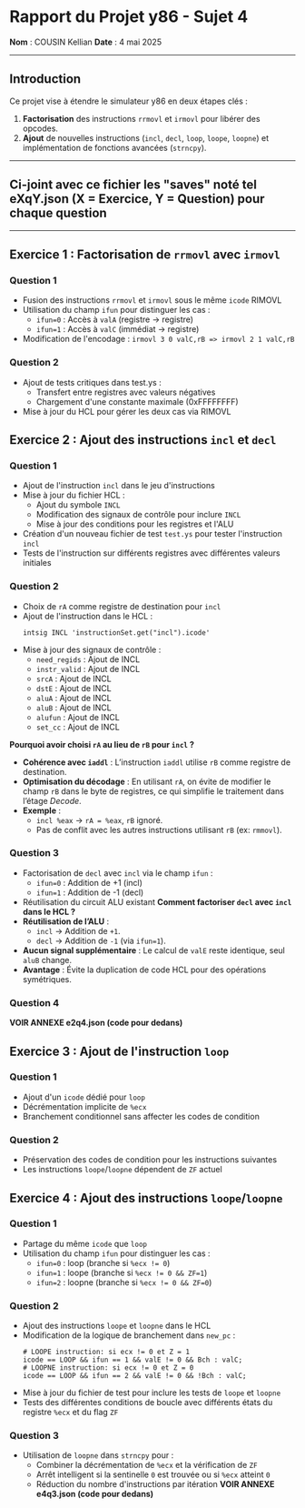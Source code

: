 # Rapport du Projet y86 - Sujet 4

**Nom** : COUSIN Kellian
**Date** : 4 mai 2025

---

## Introduction
Ce projet vise à étendre le simulateur y86 en deux étapes clés :  
1. **Factorisation** des instructions `rrmovl` et `irmovl` pour libérer des opcodes.  
2. **Ajout** de nouvelles instructions (`incl`, `decl`, `loop`, `loope`, `loopne`) et implémentation de fonctions avancées (`strncpy`).  
---
## **Ci-joint avec ce fichier les "saves" noté tel eXqY.json (X = Exercice, Y = Question) pour chaque question**
---


## Exercice 1 : Factorisation de `rrmovl` avec `irmovl`

### Question 1
- Fusion des instructions `rrmovl` et `irmovl` sous le même `icode` RIMOVL
- Utilisation du champ `ifun` pour distinguer les cas :
  - `ifun=0` : Accès à `valA` (registre → registre)
  - `ifun=1` : Accès à `valC` (immédiat → registre)
- Modification de l'encodage : `irmovl 3 0 valC,rB => irmovl 2 1 valC,rB`

### Question 2
- Ajout de tests critiques dans test.ys :
  - Transfert entre registres avec valeurs négatives
  - Chargement d'une constante maximale (0xFFFFFFFF)
- Mise à jour du HCL pour gérer les deux cas via RIMOVL

## Exercice 2 : Ajout des instructions `incl` et `decl`

### Question 1
- Ajout de l'instruction `incl` dans le jeu d'instructions
- Mise à jour du fichier HCL :
  - Ajout du symbole `INCL`
  - Modification des signaux de contrôle pour inclure `INCL`
  - Mise à jour des conditions pour les registres et l'ALU
- Création d'un nouveau fichier de test `test.ys` pour tester l'instruction `incl`
- Tests de l'instruction sur différents registres avec différentes valeurs initiales

### Question 2
- Choix de `rA` comme registre de destination pour `incl`
- Ajout de l'instruction dans le HCL :
  ```hcl
  intsig INCL 'instructionSet.get("incl").icode'
  ```
- Mise à jour des signaux de contrôle :
  - `need_regids` : Ajout de INCL
  - `instr_valid` : Ajout de INCL
  - `srcA` : Ajout de INCL
  - `dstE` : Ajout de INCL
  - `aluA` : Ajout de INCL
  - `aluB` : Ajout de INCL
  - `alufun` : Ajout de INCL
  - `set_cc` : Ajout de INCL

**Pourquoi avoir choisi `rA` au lieu de `rB` pour `incl` ?**  
- **Cohérence avec `iaddl`** : L’instruction `iaddl` utilise `rB` comme registre de destination.  
- **Optimisation du décodage** : En utilisant `rA`, on évite de modifier le champ `rB` dans le byte de registres, ce qui simplifie le traitement dans l’étage *Decode*.  
- **Exemple** :  
  - `incl %eax` → `rA = %eax`, `rB` ignoré.  
  - Pas de conflit avec les autres instructions utilisant `rB` (ex: `rmmovl`).

### Question 3
- Factorisation de `decl` avec `incl` via le champ `ifun` :
  - `ifun=0` : Addition de +1 (incl)
  - `ifun=1` : Addition de -1 (decl)
- Réutilisation du circuit ALU existant
**Comment factoriser `decl` avec `incl` dans le HCL ?**  
- **Réutilisation de l’ALU** :  
  - `incl` → Addition de `+1`.  
  - `decl` → Addition de `-1` (via `ifun=1`).  
- **Aucun signal supplémentaire** : Le calcul de `valE` reste identique, seul `aluB` change.  
- **Avantage** : Évite la duplication de code HCL pour des opérations symétriques.

### Question 4
**VOIR ANNEXE e2q4.json (code pour dedans)**

## Exercice 3 : Ajout de l'instruction `loop`

### Question 1
- Ajout d'un `icode` dédié pour `loop`
- Décrémentation implicite de `%ecx`
- Branchement conditionnel sans affecter les codes de condition

### Question 2
- Préservation des codes de condition pour les instructions suivantes
- Les instructions `loope`/`loopne` dépendent de `ZF` actuel

## Exercice 4 : Ajout des instructions `loope`/`loopne`

### Question 1
- Partage du même `icode` que `loop`
- Utilisation du champ `ifun` pour distinguer les cas :
  - `ifun=0` : loop (branche si `%ecx != 0`)
  - `ifun=1` : loope (branche si `%ecx != 0 && ZF=1`)
  - `ifun=2` : loopne (branche si `%ecx != 0 && ZF=0`)

### Question 2
- Ajout des instructions `loope` et `loopne` dans le HCL
- Modification de la logique de branchement dans `new_pc` :
  ```hcl
  # LOOPE instruction: si ecx != 0 et Z = 1
  icode == LOOP && ifun == 1 && valE != 0 && Bch : valC;
  # LOOPNE instruction: si ecx != 0 et Z = 0
  icode == LOOP && ifun == 2 && valE != 0 && !Bch : valC;
  ```
- Mise à jour du fichier de test pour inclure les tests de `loope` et `loopne`
- Tests des différentes conditions de boucle avec différents états du registre `%ecx` et du flag `ZF` 

### Question 3
- Utilisation de `loopne` dans `strncpy` pour :
  - Combiner la décrémentation de `%ecx` et la vérification de `ZF`
  - Arrêt intelligent si la sentinelle `0` est trouvée ou si `%ecx` atteint `0`
  - Réduction du nombre d'instructions par itération 
  **VOIR ANNEXE e4q3.json (code pour dedans)**